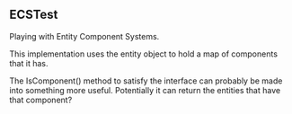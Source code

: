 ## ECSTest

Playing with Entity Component Systems.


This implementation uses the entity object to hold a map of components that it has.  


The IsComponent() method to satisfy the interface can probably be made into something more useful.  Potentially it can return the entities that have that component?
